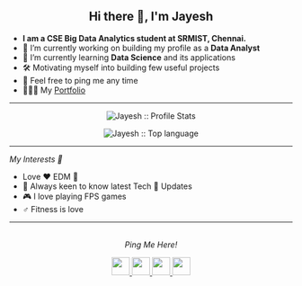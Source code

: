 <h2 align="center"> Hi there 👋, I'm Jayesh </h2>

- **I am a CSE Big Data Analytics student at SRMIST, Chennai.**
- 🔭 I’m currently working on building my profile as a **Data Analyst**
- 🌱 I’m currently learning **Data Science** and its applications
- 🛠 Motivating myself into building few useful projects
- 💬 Feel free to ping me any time
- 👩🏻‍💻 My [Portfolio](https://jayeshlocharla.github.io/portfolio/)

---

<p align="center">
  <img src="https://github-readme-stats.vercel.app/api?username=JayeshLocharla&show_icons=true&theme=tokyonight" alt="Jayesh :: Profile Stats
"/>
</p>
<p align="center">
  <img src="https://github-readme-stats.vercel.app/api/top-langs/?username=JayeshLocharla&theme=tokyonight&layout=compact" alt="Jayesh :: Top language"/>
</p>

---

<i>My Interests 🙂</i>
- Love ❤️ EDM 🎵 </li>
- 👀 Always keen to know latest Tech 📱 Updates</li>
- 🎮 I love playing FPS games</li>
- ♂️ Fitness is love </li>

---

<p align="center">
<br> <i> Ping Me Here! </i>
<p align="center">
<a href = "https://twitter.com/jayeshlocharla">
  <img height="32" width="32" src="https://www.vectorlogo.zone/logos/twitter/twitter-tile.svg" /> </a>
<a href = "https://www.linkedin.com/in/jayesh-locharla-872726192/">
  <img height="32" width="32" src="https://www.vectorlogo.zone/logos/linkedin/linkedin-icon.svg" /> </a>
<a href = "https://www.instagram.com/jayeshlocharla__/">
  <img height="32" width="32" src="https://www.vectorlogo.zone/logos/instagram/instagram-tile.svg" /> </a>
<a href = "https://www.facebook.com/jayesh.locharla/">
  <img height="32" width="32" src="https://www.vectorlogo.zone/logos/facebook/facebook-tile.svg" /> </a>
</a>
</p>
